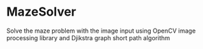 # MazeSolver
Solve the maze problem with the image input using OpenCV image processing library and Djikstra graph short path algorithm
